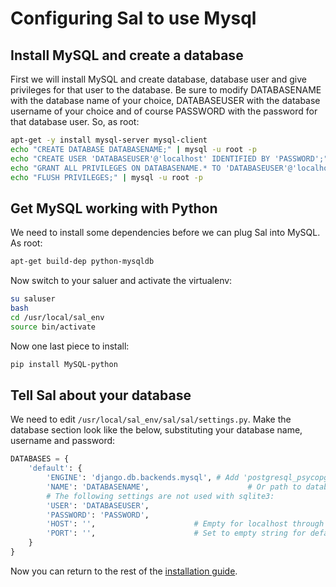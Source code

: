 # Configuring Sal to use Mysql

## Install MySQL and create a database

First we will install MySQL and create database, database user and give privileges for that user to the database. Be sure to modify DATABASENAME with the database name of your choice, DATABASEUSER with the database username of your choice and of course PASSWORD with the password for that database user. So, as root:

``` bash
apt-get -y install mysql-server mysql-client
echo "CREATE DATABASE DATABASENAME;" | mysql -u root -p
echo "CREATE USER 'DATABASEUSER'@'localhost' IDENTIFIED BY 'PASSWORD';" | mysql -u root -p
echo "GRANT ALL PRIVILEGES ON DATABASENAME.* TO 'DATABASEUSER'@'localhost';" | mysql -u root -p
echo "FLUSH PRIVILEGES;" | mysql -u root -p
```

## Get MySQL working with Python

We need to install some dependencies before we can plug Sal into MySQL. As root:

``` bash
apt-get build-dep python-mysqldb
```

Now switch to your saluer and activate the virtualenv:

``` bash
su saluser
bash
cd /usr/local/sal_env
source bin/activate
```

Now one last piece to install:

``` bash
pip install MySQL-python
```

## Tell Sal about your database

We need to edit ``/usr/local/sal_env/sal/sal/settings.py``. Make the database section look like the below, substituting your database name, username and password:

``` python
DATABASES = {
    'default': {
        'ENGINE': 'django.db.backends.mysql', # Add 'postgresql_psycopg2', 'mysql', 'sqlite3' or 'oracle'.
        'NAME': 'DATABASENAME',                      # Or path to database file if using sqlite3.
        # The following settings are not used with sqlite3:
        'USER': 'DATABASEUSER',
        'PASSWORD': 'PASSWORD',
        'HOST': '',                      # Empty for localhost through domain sockets or '127.0.0.1' for localhost through TCP.
        'PORT': '',                      # Set to empty string for default.
    }
}
```

Now you can return to the rest of the [installation guide](https://github.com/salopensource/sal/blob/master/docs/Installation_on_Ubuntu_12.md).
 